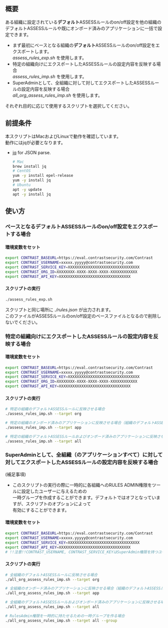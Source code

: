 ## 概要
ある組織に設定されている**デフォルト**ASSESSルールのon/off設定を他の組織のデフォルトASSESSルールや既にオンボード済みのアプリケーションに一括で設定できます。  
- まず最初にベースとなる組織の**デフォルト**ASSESSルールのon/off設定をエクスポートします。  
  *assess_rules_exp.sh* を使用します。
- 特定の組織向けにエクスポートしたASSESSルールの設定内容を反映する場合  
  *assess_rules_imp.sh* を使用します。
- SuperAdminとして、全組織に対して対してエクスポートしたASSESSルールの設定内容を反映する場合  
  *all_org_assess_rules_imp.sh* を使用します。

それぞれ目的に応じて使用するスクリプトを選択してください。  

## 前提条件
本スクリプトはMacおよびLinuxで動作を確認しています。  
動作にはjqが必要となります。

- [jq](https://stedolan.github.io/jq/) for JSON parse.
  
    ```bash
    # Mac
    brew install jq
    # CentOS
    yum -y install epel-release
    yum -y install jq
    # Ubuntu
    apt -y update
    apt -y install jq
    ```

## 使い方
### ベースとなる**デフォルト**ASSESSルールのon/off設定をエクスポートする場合
#### 環境変数をセット
```bash
export CONTRAST_BASEURL=https://eval.contrastsecurity.com/Contrast
export CONTRAST_USERNAME=xxxxx.yyyyy@contrastsecurity.com
export CONTRAST_SERVICE_KEY=XXXXXXXXXXXXXXXXXXXXXXXXXXXXXXXX
export CONTRAST_ORG_ID=XXXXXXXX-XXXX-XXXX-XXXX-XXXXXXXXXXXX
export CONTRAST_API_KEY=XXXXXXXXXXXXXXXXXXXXXXXXXXXXXXXX
```
#### スクリプトの実行
```bash
./assess_rules_exp.sh
```
スクリプトと同じ場所に *./rules.json* が出力されます。  
このファイルがASSESSルールのon/off設定のベースファイルとなるので削除しないでください。  
### 特定の組織向けにエクスポートしたASSESSルールの設定内容を反映する場合
#### 環境変数をセット
```bash
export CONTRAST_BASEURL=https://eval.contrastsecurity.com/Contrast
export CONTRAST_USERNAME=xxxxx.yyyyy@contrastsecurity.com
export CONTRAST_SERVICE_KEY=XXXXXXXXXXXXXXXXXXXXXXXXXXXXXXXX
export CONTRAST_ORG_ID=XXXXXXXX-XXXX-XXXX-XXXX-XXXXXXXXXXXX
export CONTRAST_API_KEY=XXXXXXXXXXXXXXXXXXXXXXXXXXXXXXXX
```
#### スクリプトの実行
```bash
# 特定の組織のデフォルトASSESSルールに反映させる場合
./assess_rules_imp.sh --target org

# 特定の組織のオンボード済みのアプリケーションに反映させる場合（組織のデフォルトASSESSルールへは反映しません）
./assess_rules_imp.sh --target app

# 特定の組織のデフォルトASSESSルールおよびオンボード済みのアプリケーションに反映させる場合
./assess_rules_imp.sh --target all
```
### SuperAdminとして、全組織（のアプリケーションすべて）に対して対してエクスポートしたASSESSルールの設定内容を反映する場合
(補足事項)  
- このスクリプトの実行の際に一時的に各組織へのRULES ADMIN権限をツールに設定したユーザーに与えるための  
  一時グループを作成することができます。デフォルトではオフとなっていますが、スクリプトのオプションによって  
  有効にすることができます。
#### 環境変数をセット
```bash
export CONTRAST_BASEURL=https://eval.contrastsecurity.com/Contrast
export CONTRAST_USERNAME=xxxxx.yyyyy@contrastsecurity.com
export CONTRAST_SERVICE_KEY=XXXXXXXXXXXXXXXXXXXXXXXXXXXXXXXX
export CONTRAST_API_KEY=XXXXXXXXXXXXXXXXXXXXXXXXXXXXXXXX
# !!注意!!CONTRAST_USERNAME, CONTRAST_SERVICE_KEYはSuperAdmin権限を持つユーザーとしてください。
```
#### スクリプトの実行
```bash
# 全組織のデフォルトASSESSルールに反映させる場合
./all_org_assess_rules_imp.sh --target org

# 全組織のオンボード済みのアプリケーションに反映させる場合（組織のデフォルトASSESSルールへは反映しません）
./all_org_assess_rules_imp.sh --target app

# 全組織のデフォルトASSESSルールおよびオンボード済みのアプリケーションに反映させる場合
./all_org_assess_rules_imp.sh --target all

# RulesAdmin権限を一時的に持たせるための一時グループを作る場合
./all_org_assess_rules_imp.sh --target all --group
```
